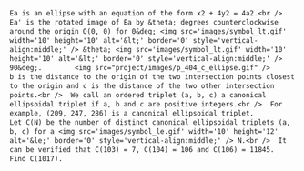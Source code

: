     Ea is an ellipse with an equation of the form x2 + 4y2 = 4a2.<br />  Ea' is the rotated image of Ea by &theta; degrees counterclockwise around the origin O(0, 0) for 0&deg; <img src='images/symbol_lt.gif' width='10' height='10' alt='&lt;' border='0' style='vertical-align:middle;' /> &theta; <img src='images/symbol_lt.gif' width='10' height='10' alt='&lt;' border='0' style='vertical-align:middle;' /> 90&deg;.        <img src="project/images/p_404_c_ellipse.gif" />        b is the distance to the origin of the two intersection points closest to the origin and c is the distance of the two other intersection points.<br />  We call an ordered triplet (a, b, c) a canonical ellipsoidal triplet if a, b and c are positive integers.<br />  For example, (209, 247, 286) is a canonical ellipsoidal triplet.        Let C(N) be the number of distinct canonical ellipsoidal triplets (a, b, c) for a <img src='images/symbol_le.gif' width='10' height='12' alt='&le;' border='0' style='vertical-align:middle;' /> N.<br />  It can be verified that C(103) = 7, C(104) = 106 and C(106) = 11845.        Find C(1017).    